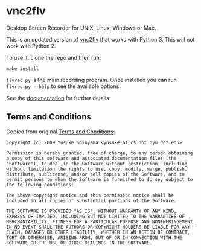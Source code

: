 # vnc2flv

Desktop Screen Recorder for UNIX, Linux, Windows or Mac.

This is an updated version of [vnc2flv](http://www.unixuser.org/~euske/python/vnc2flv/index.html) that works with
Python 3.  This will not work with Python 2.

To use it, clone the repo and then run:

```
make install
```

`flvrec.py` is the main recording program.  Once installed you can run `flvrec.py --help` to see the available options.

See the [documentation](http://www.unixuser.org/~euske/python/vnc2flv/index.html) for further details.

## Terms and Conditions

Copied from original [Terms and Conditions](http://www.unixuser.org/~euske/python/vnc2flv/index.html#license):

```
Copyright (c) 2009 Yusuke Shinyama <yusuke at cs dot nyu dot edu>

Permission is hereby granted, free of charge, to any person obtaining a copy of this software and associated documentation files (the "Software"), to deal in the Software without restriction, including without limitation the rights to use, copy, modify, merge, publish, distribute, sublicense, and/or sell copies of the Software, and to permit persons to whom the Software is furnished to do so, subject to the following conditions:

The above copyright notice and this permission notice shall be included in all copies or substantial portions of the Software.

THE SOFTWARE IS PROVIDED "AS IS", WITHOUT WARRANTY OF ANY KIND, EXPRESS OR IMPLIED, INCLUDING BUT NOT LIMITED TO THE WARRANTIES OF MERCHANTABILITY, FITNESS FOR A PARTICULAR PURPOSE AND NONINFRINGEMENT. IN NO EVENT SHALL THE AUTHORS OR COPYRIGHT HOLDERS BE LIABLE FOR ANY CLAIM, DAMAGES OR OTHER LIABILITY, WHETHER IN AN ACTION OF CONTRACT, TORT OR OTHERWISE, ARISING FROM, OUT OF OR IN CONNECTION WITH THE SOFTWARE OR THE USE OR OTHER DEALINGS IN THE SOFTWARE.
```